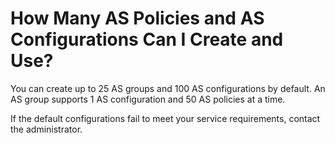 # How Many AS Policies and AS Configurations Can I Create and Use?<a name="EN-US_TOPIC_0042018401"></a>

You can create up to 25 AS groups and 100 AS configurations by default. An AS group supports 1 AS configuration and 50 AS policies at a time.

If the default configurations fail to meet your service requirements, contact the administrator.

